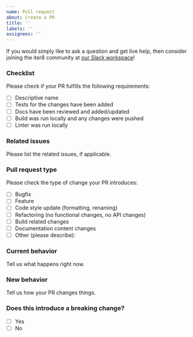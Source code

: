```yaml
---
name: Pull request
about: Create a PR
title: ''
labels: ''
assignees: ''
---
```


If you would simply like to ask a question and get live help, then consider joining the iter8 community at [our Slack workspace](https://join.slack.com/t/iter8-tools/shared_invite/enQtODU0NTczMTQ5NDU4LTJmNGE1OTBhOWI4NzllZGE0ZjdhM2M3MzJlMjcxYjliMTJlM2YxMzQ4OWQ5NGViYTM2MTU4MWRkZTgxNzZiMzg)!

### Checklist

Please check if your PR fulfills the following requirements:
- [ ] Descriptive name
- [ ] Tests for the changes have been added 
- [ ] Docs have been reviewed and added/updated
- [ ] Build was run locally and any changes were pushed
- [ ] Linter was run locally

### Related issues

Please list the related issues, if applicable.

### Pull request type

Please check the type of change your PR introduces:
- [ ] Bugfix
- [ ] Feature
- [ ] Code style update (formatting, renaming)
- [ ] Refactoring (no functional changes, no API changes)
- [ ] Build related changes
- [ ] Documentation content changes
- [ ] Other (please describe): 

### Current behavior

Tell us what happens right now.

### New behavior

Tell us how your PR changes things.

### Does this introduce a breaking change?

- [ ] Yes
- [ ] No